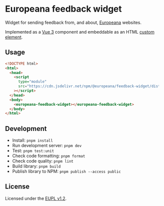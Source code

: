 # Europeana feedback widget

Widget for sending feedback from, and about, [Europeana](https://www.europeana.eu/)
websites.

Implemented as a [Vue 3](https://vuejs.org/) component and embeddable as an HTML
[custom element](https://developer.mozilla.org/en-US/docs/Web/API/Web_components#custom_elements).


## Usage

```html
<!DOCTYPE html>
<html>
  <head>
    <script
      type="module"
      src="https://cdn.jsdelivr.net/npm/@europeana/feedback-widget/dist/europeana-feedback-widget.js"
    ></script>
  </head>
  <body>
    <europeana-feedback-widget></europeana-feedback-widget>
  </body>
</html>
```


## Development

* Install: `pnpm install`
* Run development server: `pnpm dev`
* Test: `pnpm test:unit`
* Check code formatting: `pnpm format`
* Check code quality: `pnpm lint`
* Build library: `pnpm build`
* Publish library to NPM: `pnpm publish --access public`


## License

Licensed under the [EUPL v1.2](./LICENSE.md).
